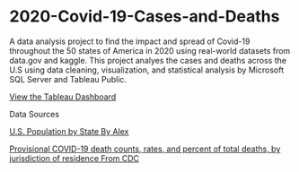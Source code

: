 # 2020-Covid-19-Cases-and-Deaths
A data analysis project to find the impact and spread of Covid-19 throughout the 50 states of America in 2020 using real-world datasets from data.gov and kaggle. 
This project analyes the cases and deaths across the U.S using data cleaning, visualization, and statistical analysis by Microsoft SQL Server and Tableau Public.
  
[View the Tableau Dashboard](https://public.tableau.com/views/2020CovidCasesAndDeaths/Dashboard1?:language=en-US&:sid=&:redirect=auth&:display_count=n&:origin=viz_share_link)

Data Sources

[U.S. Population by State By Alex](https://www.kaggle.com/datasets/alexandrepetit881234/us-population-by-state)

[Provisional COVID-19 death counts, rates, and percent of total deaths, by jurisdiction of residence From CDC](https://catalog.data.gov/dataset/provisional-covid-19-death-counts-rates-and-percent-of-total-deaths-by-jurisdiction-of-res)
